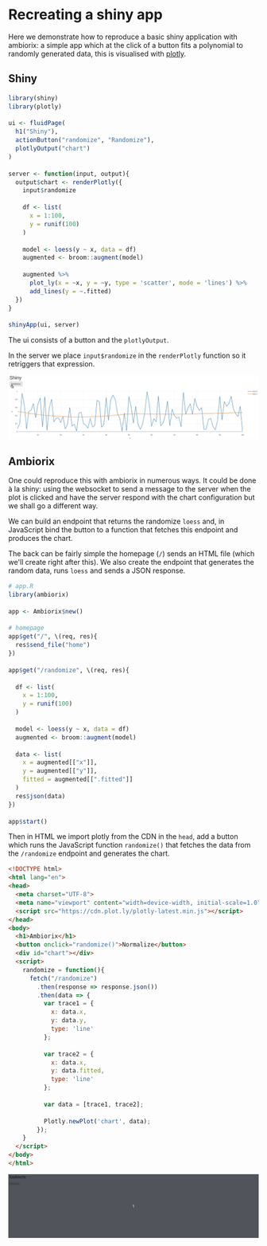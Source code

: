 # Recreating a shiny app

Here we demonstrate how to reproduce a basic shiny application with ambiorix: a simple app which at the click of a button fits a polynomial to randomly generated data, this is visualised with [plotly](https://plotly-r.com/).

<!-- panels:start -->
<!-- div:title-panel -->

## Shiny

<!-- div:left-panel -->

```r
library(shiny)
library(plotly)

ui <- fluidPage(
  h1("Shiny"),
  actionButton("randomize", "Randomize"),
  plotlyOutput("chart")
)

server <- function(input, output){
  output$chart <- renderPlotly({
    input$randomize

    df <- list(
      x = 1:100,
      y = runif(100)
    )

    model <- loess(y ~ x, data = df)
    augmented <- broom::augment(model)

    augmented %>% 
      plot_ly(x = ~x, y = ~y, type = 'scatter', mode = 'lines') %>% 
      add_lines(y = ~.fitted)
  })
}

shinyApp(ui, server)
```

<!-- div:right-panel -->

The ui consists of a button and the `plotlyOutput`.

In the server we place `input$randomize` in the `renderPlotly` function so it retriggers that expression.

![](../_assets/shiny-plotly.gif)

<!-- panels:end -->

## Ambiorix

One could reproduce this with ambiorix in numerous ways. It could be done à la shiny: using the websocket to send a message to the server when the plot is clicked and have the server respond with the chart configuration but we shall go a different way.

We can build an endpoint that returns the randomize `loess` and, in JavaScript bind the button to a function that fetches this endpoint and produces the chart.

The back can be fairly simple the homepage (`/`) sends an HTML file (which we'll create right after this). We also create the endpoint that generates the random data, runs `loess` and sends a JSON response.

```r
# app.R
library(ambiorix)

app <- Ambiorix$new()

# homepage
app$get("/", \(req, res){
  res$send_file("home")
})

app$get("/randomize", \(req, res){

  df <- list(
    x = 1:100,
    y = runif(100)
  )

  model <- loess(y ~ x, data = df)
  augmented <- broom::augment(model)

  data <- list(
    x = augmented[["x"]],
    y = augmented[["y"]],
    fitted = augmented[[".fitted"]]
  )
  res$json(data)
})

app$start()
```

Then in HTML we import plotly from the CDN in the `head`, add a button which runs the JavaScript function `randomize()` that fetches the data from the `/randomize` endpoint and generates the chart.

```html
<!DOCTYPE html>
<html lang="en">
<head>
  <meta charset="UTF-8">
  <meta name="viewport" content="width=device-width, initial-scale=1.0">
  <script src="https://cdn.plot.ly/plotly-latest.min.js"></script>  
</head>
<body>
  <h1>Ambiorix</h1>
  <button onclick="randomize()">Normalize</button>
  <div id="chart"></div>
  <script>
    randomize = function(){
      fetch("/randomize")
        .then(response => response.json())
        .then(data => {
          var trace1 = {
            x: data.x,
            y: data.y,
            type: 'line'
          };

          var trace2 = {
            x: data.x,
            y: data.fitted,
            type: 'line'
          };

          var data = [trace1, trace2];

          Plotly.newPlot('chart', data);
        });
    }
  </script>
</body>
</html>
```

![](../_assets/ambiorix-plotly.gif)
